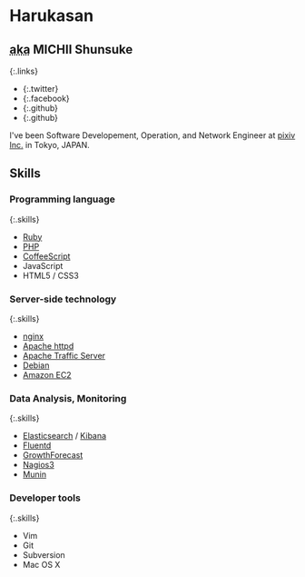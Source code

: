 
<hgroup>
  <h1 id="harukasan">Harukasan</h1>
  <h2><abbr class="aka" title="as known as">aka</abbr> MICHII Shunsuke</h2>
</hgroup>

{:.links}
- [<i class="fa fa-twitter-square" title="@harukasan"></i>](https://twitter.com/harukasan){:.twitter}
- [<i class="fa fa-facebook-square" title="facebook:shunsuke.michii"></i>](https://facebook.com/shunsuke.michii){:.facebook}
- [<i class="fa fa-github-square" title="github:harukasan"></i>](https://github.com/harukasan){:.github}
- [<i class="fa fa-linkedin-square" title="linkedin:harukasan"></i>](http://www.linkedin.com/in/harukasan){:.github}



I've been Software Developement, Operation, and Network Engineer at [pixiv Inc.](http://www.pixiv.co.jp/) in Tokyo, JAPAN.

## Skills

### Programming language

{:.skills}
- [Ruby](https://www.ruby-lang.org)
- [PHP](http://www.php.net)
- [CoffeeScript](http://coffeescript.org)
- JavaScript
- HTML5 / CSS3

### Server-side technology

{:.skills}
- [nginx](http://nginx.org)
- [Apache httpd](http://httpd.apache.org)
- [Apache Traffic Server](http://trafficserver.apache.org)
- [Debian](http://www.debian.org)
- [Amazon EC2](http://aws.amazon.com)

### Data Analysis, Monitoring

{:.skills}
- [Elasticsearch](http://www.elasticsearch.org) / [Kibana](http://www.elasticsearch.org/overview/kibana/)
- [Fluentd](http://fluentd.org)
- [GrowthForecast](http://kazeburo.github.io/GrowthForecast/)
- [Nagios3](http://www.nagios.org)
- [Munin](http://munin-monitoring.org)

### Developer tools

{:.skills}
- Vim
- Git
- Subversion
- Mac OS X
